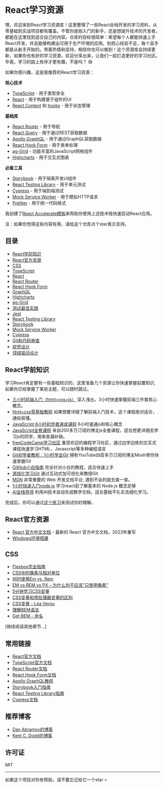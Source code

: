 # React学习资源

嘿，欢迎来到React学习资源库！这里整理了一些React全栈开发的学习资料，从零基础到实战项目都有覆盖。不管你是刚入门的新手，还是想提升技术的开发者，都能在这里找到适合自己的内容。仓库的目标很简单：希望每个人都能快速上手React开发，并且能够构建出可用于生产环境的应用。别担心经验不足，每个高手都是从新手开始的。带着热情和坚持，相信你也可以做到！这个资源库会持续更新，如果你也有好的学习资源，欢迎分享出来，让我们一起打造更好的学习社区。毕竟，学习的路上有伴才更有趣，不是吗？ :smile:

如果你感兴趣，这是我推荐的React学习资源：

**核心技术**

- [TypeScript](https://www.typescriptlang.org/docs/) - 用于类型安全
- [React](https://reactjs.org/) - 用于构建基于组件的UI
- [React Context](https://reactjs.org/docs/context.html) 和 [hooks](https://reactjs.org/docs/hooks-intro.html) - 用于状态管理

**基础库**

- [React Router](https://reactrouter.com/) - 用于导航
- [React Query](https://react-query.tanstack.com/) - 用于通过REST获取数据
- [Apollo GraphQL](https://www.apollographql.com/docs/) - 用于通过GraphQL获取数据
- [React Hook Form](https://react-hook-form.com/get-started) - 用于表单处理
- [ag-Grid](https://www.ag-grid.com) - 功能丰富的JavaScript网格组件
- [Highcharts](https://www.highcharts.com) - 用于交互式图表

**必备工具**

- [Storybook](https://storybook.js.org/) - 用于隔离开发UI组件
- [React Testing Library](https://testing-library.com/) - 用于单元测试
- [Cypress](https://www.cypress.io/) - 用于端到端测试
- [Mock Service Worker](https://mswjs.io/) - 用于模拟HTTP请求
- [Prettier](https://prettier.io/) - 用于统一代码格式

我创建了[React Accelerate模板](https://github.com/PublicisSapient/cra-template-accelerate)来帮助你使用上述技术栈快速启动React应用。

注：如果你觉得这些内容有用，请给这个仓库点个star表示支持。

## 目录

- [React学前知识](#React学前知识)
- [React官方资源](#React官方资源)
- [CSS](#css)
- [TypeScript](#typescript)
- [React](#react)
- [React Router](#react-router)
- [React Hook Form](#react-hook-form)
- [GraphQL](#graphql)
- [Highcharts](#highcharts)
- [ag-Grid](#ag-grid)
- [测试最佳实践](#测试最佳实践)
- [Jest](#jest)
- [React Testing Library](#react-testing-library)
- [Storybook](#storybook)
- [Mock Service Worker](#mock-service-worker)
- [Cypress](#cypress)
- [Git和代码审查](#git和代码审查)
- [视觉设计](#视觉设计)
- [领域驱动设计](#领域驱动设计)

## React学前知识

学习React肯定要有一些基础知识的，这里准备几个资源让你快速掌握前置知识, 如果你已经掌握了某些主题，可以随时跳过。

- [三小时前端入门（html+css+js）](https://www.bilibili.com/video/BV1BT4y1W7Aw) 深入浅出，3小时快速掌握前端三件套核心概念。
- [html+css零基础教程](https://www.bilibili.com/video/BV1p84y1P7Z5) 如果想要详细了解前端入门技术，这个课程绝对适合，通俗易懂。
- [JavaScript 6小时初学者速成课程](https://www.youtube.com/watch?v=LEwi44cWBu8) 6小时速通js和核心概念
- [JavaScript全套课程](https://www.youtube.com/watch?v=lfmg-EJ8gm4) 来自200多万订阅的博主js全套课程，适合想更详细去学习js的同学，用来查漏补缺。
- [freeCodeCamp学习社区](https://www.freecodecamp.org/) 备受欢迎的编程学习社区，通过边学边练的交互式课程快速学习HTML，Javascript等多种编程语言
- [Git初学者教程：1小时学会Git](https://www.youtube.com/watch?v=8JJ101D3knE) 拥有YouTube四百多万订阅的博主Mosh带你快速掌握Git
- [GitHub小白指南](https://github.com/CatOneTwo/GitHub-Tutorial) 完全针对小白的教程，适合快速上手
- [游戏化学习Git](https://learngitbranching.js.org/?locale=zh_CN) 通过互动式加可视化来教授Git
- [MDN](https://developer.mozilla.org/zh-CN/) 非常重要的 Web 开发文档平台, 遇到不会的就去查一查。
- [1小时快速入门node.js](https://www.youtube.com/watch?v=TlB_eWDSMt4) 学习react前了解基本的 Node.js 概念足够
- [AI全栈导师](https://www.studywithgpt.com/zh-cn) 利用AI技术自动生成教学文档，适合基础不扎实去细化学习。

完成后，你可以通过[这个练习](https://github.com/nareshbhatia/react-takeout-exercise)来测试你的理解。

## React官方资源

- [React 官方中文文档](https://zh-hans.react.dev/) - 最新的 React 官方中文文档，2023年重写
- [Windows环境搭建](./docs/dev-machine-setup-windows.md)

## CSS

- [Flexbox完全指南](https://css-tricks.com/snippets/css/a-guide-to-flexbox/)
- [CSS中的像素与相对单位](https://www.24a11y.com/2019/pixels-vs-relative-units-in-css-why-its-still-a-big-deal/)
- [何时使用Em vs. Rem](https://webdesign.tutsplus.com/tutorials/comprehensive-guide-when-to-use-em-vs-rem--cms-23984)
- [EM vs REM vs PX – 为什么你不应该"只使用像素"](https://engageinteractive.co.uk/blog/em-vs-rem-vs-px)
- [5分钟学习CSS变量](https://www.freecodecamp.org/news/learn-css-variables-in-5-minutes-80cf63b4025d/)
- [CSS变量和预处理器变量的区别](https://css-tricks.com/difference-between-types-of-css-variables/)
- [CSS变量 - Lea Verou](https://www.youtube.com/watch?v=2an6-WVPuJU)
- [理解BEM语法](https://csswizardry.com/2013/01/mindbemding-getting-your-head-round-bem-syntax/)
- [Get BEM - 命名](http://getbem.com/naming/)

[继续阅读其他章节...]

## 常用链接

- [React官方文档](https://reactjs.org/docs/getting-started.html)
- [TypeScript官方文档](https://www.typescriptlang.org/docs/)
- [React Router文档](https://reactrouter.com/docs/en/v6)
- [React Hook Form文档](https://react-hook-form.com/get-started)
- [Apollo GraphQL教程](https://odyssey.apollographql.com/)
- [Storybook入门指南](https://storybook.js.org/docs/react/get-started/introduction)
- [React Testing Library指南](https://testing-library.com/docs/)
- [Cypress文档](https://docs.cypress.io/guides/overview/why-cypress)

## 推荐博客

- [Dan Abramov的博客](https://overreacted.io/)
- [Kent C. Dodd的博客](https://kentcdodds.com/)

## 许可证

MIT

---
如果这个项目对你有帮助，请不要忘记给它一个star ⭐
